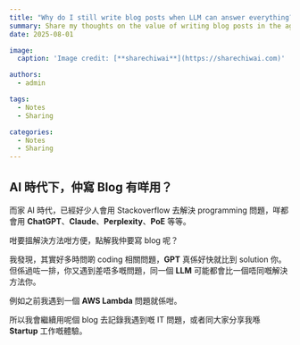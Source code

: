 ```yaml
---
title: "Why do I still write blog posts when LLM can answer everything? "
summary: Share my thoughts on the value of writing blog posts in the age of AI and LLMs.
date: 2025-08-01

image:
  caption: 'Image credit: [**sharechiwai**](https://sharechiwai.com)'

authors:
  - admin

tags:
  - Notes
  - Sharing

categories:
  - Notes
  - Sharing
---
```


## AI 時代下，仲寫 Blog 有咩用？

而家 AI 時代，已經好少人會用 Stackoverflow 去解決 programming 問題，咩都會用 **ChatGPT**、**Claude**、**Perplexity**、**PoE** 等等。

咁要搵解決方法咁方便，點解我仲要寫 blog 呢？

我發現，其實好多時問啲 coding 相關問題，**GPT** 真係好快就比到 solution 你。但係過咗一排，你又遇到差唔多嘅問題，同一個 **LLM** 可能都會比一個唔同嘅解決方法你。

例如之前我遇到一個 **AWS Lambda** 問題就係咁。

所以我會繼續用呢個 blog 去記錄我遇到嘅 IT 問題，或者同大家分享我喺 **Startup** 工作嘅體驗。

